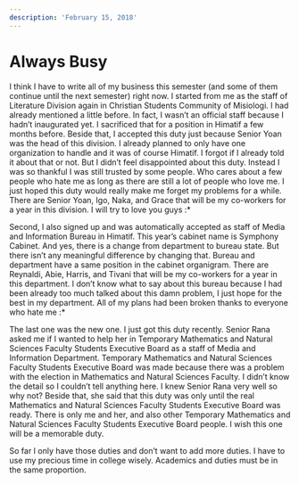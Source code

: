 ```yaml
---
description: 'February 15, 2018'
---
```


# Always Busy

I think I have to write all of my business this semester \(and some of them continue until the next semester\) right now. I started from me as the staff of Literature Division again in Christian Students Community of Misiologi. I had already mentioned a little before. In fact, I wasn’t an official staff because I hadn’t inaugurated yet. I sacrificed that for a position in Himatif a few months before. Beside that, I accepted this duty just because Senior Yoan was the head of this division. I already planned to only have one organization to handle and it was of course Himatif. I forgot if I already told it about that or not. But I didn’t feel disappointed about this duty. Instead I was so thankful I was still trusted by some people. Who cares about a few people who hate me as long as there are still a lot of people who love me. I just hoped this duty would really make me forget my problems for a while. There are Senior Yoan, Igo, Naka, and Grace that will be my co-workers for a year in this division. I will try to love you guys :\*

Second, I also signed up and was automatically accepted as staff of Media and Information Bureau in Himatif. This year’s cabinet name is Symphony Cabinet. And yes, there is a change from department to bureau state. But there isn’t any meaningful difference by changing that. Bureau and department have a same position in the cabinet organigram. There are Reynaldi, Abie, Harris, and Tivani that will be my co-workers for a year in this department. I don’t know what to say about this bureau because I had been already too much talked about this damn problem, I just hope for the best in my department. All of my plans had been broken thanks to everyone who hate me :\*

The last one was the new one. I just got this duty recently. Senior Rana asked me if I wanted to help her in Temporary Mathematics and Natural Sciences Faculty Students Executive Board as a staff of Media and Information Department. Temporary Mathematics and Natural Sciences Faculty Students Executive Board was made because there was a problem with the election in Mathematics and Natural Sciences Faculty. I didn’t know the detail so I couldn’t tell anything here. I knew Senior Rana very well so why not? Beside that, she said that this duty was only until the real Mathematics and Natural Sciences Faculty Students Executive Board was ready. There is only me and her, and also other Temporary Mathematics and Natural Sciences Faculty Students Executive Board people. I wish this one will be a memorable duty.

So far I only have those duties and don’t want to add more duties. I have to use my precious time in college wisely. Academics and duties must be in the same proportion.

